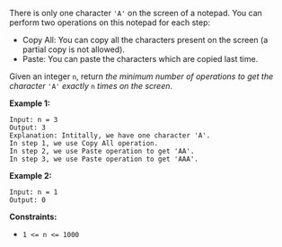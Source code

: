 There is only one character `'A'` on the screen of a notepad. You can perform
two operations on this notepad for each step:

  * Copy All: You can copy all the characters present on the screen (a partial copy is not allowed).
  * Paste: You can paste the characters which are copied last time.

Given an integer `n`, return _the minimum number of operations to get the
character_ `'A'` _exactly_ `n` _times on the screen_.



**Example 1:**

    
    
    Input: n = 3
    Output: 3
    Explanation: Intitally, we have one character 'A'.
    In step 1, we use Copy All operation.
    In step 2, we use Paste operation to get 'AA'.
    In step 3, we use Paste operation to get 'AAA'.
    

**Example 2:**

    
    
    Input: n = 1
    Output: 0
    



**Constraints:**

  * `1 <= n <= 1000`

